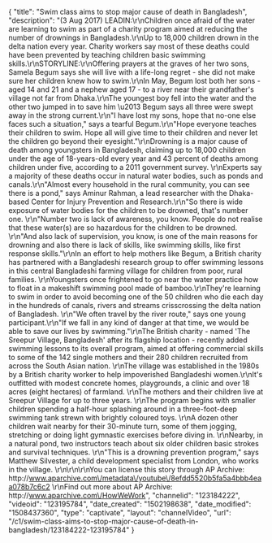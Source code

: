 {
    "title": "Swim class aims to stop major cause of death in Bangladesh",
    "description": "(3 Aug 2017) LEADIN:\r\nChildren once afraid of the water are learning to swim as part of a charity program aimed at reducing the number of drownings in Bangladesh.\r\nUp to 18,000 children drown in the delta nation every year. Charity workers say most of these deaths could have been prevented by teaching children basic swimming skills.\r\nSTORYLINE:\r\nOffering prayers at the graves of her two sons, Samela Begum says she will live with a life-long regret - she did not make sure her children knew how to swim.\r\nIn May, Begum lost both her sons - aged 14 and 21 and a nephew aged 17 - to a river near their grandfather's village not far from Dhaka.\r\nThe youngest boy fell into the water and the other two jumped in to save him \u2013 Begum says all three were swept away in the strong current.\r\n\"I have lost my sons, hope that no-one else faces such a situation,\" says a tearful Begum.\r\n\"Hope everyone teaches their children to swim. Hope all will give time to their children and never let the children go beyond their eyesight.\"\r\nDrowning is a major cause of death among youngsters in Bangladesh, claiming up to 18,000 children under the age of 18-years-old every year and 43 percent of deaths among children under five, according to a 2011 government survey. \r\nExperts say a majority of these deaths occur in natural water bodies, such as ponds and canals.\r\n\"Almost every household in the rural community, you can see there is a pond,\" says Aminur Rahman, a lead researcher with the Dhaka-based Center for Injury Prevention and Research.\r\n\"So there is wide exposure of water bodies for the children to be drowned, that's number one. \r\n\"Number two is lack of awareness, you know. People do not realise that these water(s) are so hazardous for the children to be drowned. \r\n\"And also lack of supervision, you know, is one of the main reasons for drowning and also there is lack of skills, like swimming skills, like first response skills.\"\r\nIn an effort to help mothers like Begum, a British charity has partnered with a Bangladeshi research group to offer swimming lessons in this central Bangladeshi farming village for children from poor, rural families. \r\nYoungsters once frightened to go near the water practice how to float in a makeshift swimming pool made of bamboo.\r\nThey're learning to swim in order to avoid becoming one of the 50 children who die each day in the hundreds of canals, rivers and streams crisscrossing the delta nation of Bangladesh. \r\n\"We often travel by the river route,\" says one young participant.\r\n\"If we fall in any kind of danger at that time, we would be able to save our lives by swimming.\"\r\nThe British charity - named 'The Sreepur Village, Bangladesh' after its flagship location - recently added swimming lessons to its overall program, aimed at offering commercial skills to some of the 142 single mothers and their 280 children recruited from across the South Asian nation. \r\nThe village was established in the 1980s by a British charity worker to help impoverished Bangladeshi women.\r\nIt's outfitted with modest concrete homes, playgrounds, a clinic and over 18 acres (eight hectares) of farmland. \r\nThe mothers and their children live at Sreepur Village for up to three years. \r\nThe program begins with smaller children spending a half-hour splashing around in a three-foot-deep swimming tank strewn with brightly coloured toys. \r\nA dozen other children wait nearby for their 30-minute turn, some of them jogging, stretching or doing light gymnastic exercises before diving in. \r\nNearby, in a natural pond, two instructors teach about six older children basic strokes and survival techniques. \r\n\"This is a drowning prevention program,\" says Matthew Silvester, a child development specialist from London, who works in the village. \r\n\r\n\r\nYou can license this story through AP Archive: http:\/\/www.aparchive.com\/metadata\/youtube\/8efdd5520b5fa5a4bbb4eaa078b7c6c2 \r\nFind out more about AP Archive: http:\/\/www.aparchive.com\/HowWeWork",
    "channelid": "123184222",
    "videoid": "123195784",
    "date_created": "1502198638",
    "date_modified": "1508437360",
    "type": "captivate",
    "layout": "channelVideo",
    "url": "\/c1\/swim-class-aims-to-stop-major-cause-of-death-in-bangladesh\/123184222-123195784"
}